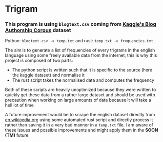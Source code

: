# Trigram

### This program is using `blogtext.csv` coming from [Kaggle's Blog Authorship Corpus](https://www.kaggle.com/datasets/rtatman/blog-authorship-corpus) dataset 

Python: `blogtext.csv -> temp.txt` and rust: `temp.txt -> frequencies.txt`

The aim is to generate a list of frequencies of every trigrams in the english language using some freely available data from the internet, this is why this project is composed of two parts: 
 - The python script is written such that it is specific to the source (here the kaggle dataset) and normalise it
 - The rust script takes the normalised data and computes the frequency

Both of these scripts are heavily unoptimized because they were written to quickly get these data from a rather large dataset and should be used with precaution when working on large amounts of data because it will take a hell lot of time

A future improvement would be to scrape the english dataset directly from [en.wikipedia.org](https://en.wikipedia.org) using some automated rust script and directly process it rather than saving it in a very bad manner in a `temp.txt` file. I am aware of these issues and possible improvements and might apply them in the **SOON (TM)** future